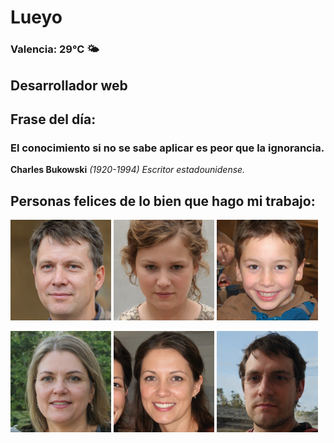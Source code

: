 # Lueyo
### Valencia:  29°C 🌤️
## Desarrollador web
## Frase del día:
<!-- START QUOTE -->
### El conocimiento si no se sabe aplicar es peor que la ignorancia.
**Charles Bukowski** *(1920-1994) Escritor estadounidense.*
<!-- END QUOTE -->






## Personas felices de lo bien que hago mi trabajo:

<p float="left">
  <img src="src/image_0.png" width="32%" />
  <img src="src/image_1.png" width="32%" /> 
  <img src="src/image_2.png" width="32%" />
</p>
<p float="left">
  <img src="src/image_3.png" width="32%" />
  <img src="src/image_4.png" width="32%" /> 
  <img src="src/image_5.png" width="32%" />
</p>
